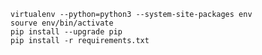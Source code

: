 
    virtualenv --python=python3 --system-site-packages env
    sourve env/bin/activate
    pip install --upgrade pip
    pip install -r requirements.txt

